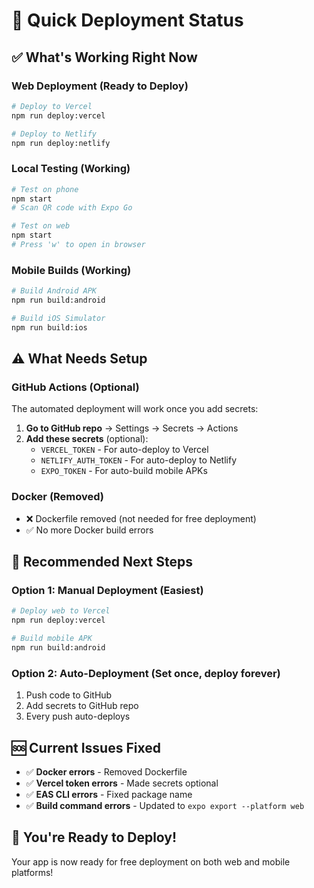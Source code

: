 # 🚀 Quick Deployment Status

## ✅ **What's Working Right Now**

### **Web Deployment (Ready to Deploy)**
```bash
# Deploy to Vercel
npm run deploy:vercel

# Deploy to Netlify  
npm run deploy:netlify
```

### **Local Testing (Working)**
```bash
# Test on phone
npm start
# Scan QR code with Expo Go

# Test on web
npm start
# Press 'w' to open in browser
```

### **Mobile Builds (Working)**
```bash
# Build Android APK
npm run build:android

# Build iOS Simulator
npm run build:ios
```

## ⚠️ **What Needs Setup**

### **GitHub Actions (Optional)**
The automated deployment will work once you add secrets:

1. **Go to GitHub repo** → Settings → Secrets → Actions
2. **Add these secrets** (optional):
   - `VERCEL_TOKEN` - For auto-deploy to Vercel
   - `NETLIFY_AUTH_TOKEN` - For auto-deploy to Netlify  
   - `EXPO_TOKEN` - For auto-build mobile APKs

### **Docker (Removed)**
- ❌ Dockerfile removed (not needed for free deployment)
- ✅ No more Docker build errors

## 🎯 **Recommended Next Steps**

### **Option 1: Manual Deployment (Easiest)**
```bash
# Deploy web to Vercel
npm run deploy:vercel

# Build mobile APK
npm run build:android
```

### **Option 2: Auto-Deployment (Set once, deploy forever)**
1. Push code to GitHub
2. Add secrets to GitHub repo
3. Every push auto-deploys

## 🆘 **Current Issues Fixed**

- ✅ **Docker errors** - Removed Dockerfile
- ✅ **Vercel token errors** - Made secrets optional
- ✅ **EAS CLI errors** - Fixed package name
- ✅ **Build command errors** - Updated to `expo export --platform web`

## 🎉 **You're Ready to Deploy!**

Your app is now ready for free deployment on both web and mobile platforms! 